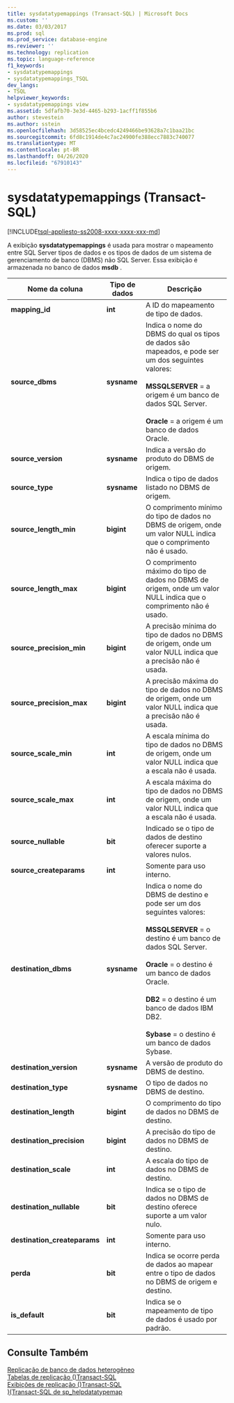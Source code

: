 ```yaml
---
title: sysdatatypemappings (Transact-SQL) | Microsoft Docs
ms.custom: ''
ms.date: 03/03/2017
ms.prod: sql
ms.prod_service: database-engine
ms.reviewer: ''
ms.technology: replication
ms.topic: language-reference
f1_keywords:
- sysdatatypemappings
- sysdatatypemappings_TSQL
dev_langs:
- TSQL
helpviewer_keywords:
- sysdatatypemappings view
ms.assetid: 5dfafb70-3e3d-4465-b293-1acff1f855b6
author: stevestein
ms.author: sstein
ms.openlocfilehash: 3d58525ec4bcedc4249466be93628a7c1baa21bc
ms.sourcegitcommit: 6fd8c1914de4c7ac24900fe388ecc7883c740077
ms.translationtype: MT
ms.contentlocale: pt-BR
ms.lasthandoff: 04/26/2020
ms.locfileid: "67910143"
---
```

# <a name="sysdatatypemappings-transact-sql"></a>sysdatatypemappings (Transact-SQL)
[!INCLUDE[tsql-appliesto-ss2008-xxxx-xxxx-xxx-md](../../includes/tsql-appliesto-ss2008-xxxx-xxxx-xxx-md.md)]

  A exibição **sysdatatypemappings** é usada para mostrar o mapeamento entre SQL Server tipos de dados e os tipos de dados de um sistema de gerenciamento de banco (DBMS) não SQL Server. Essa exibição é armazenada no banco de dados **msdb** .  
  
|Nome da coluna|Tipo de dados|Descrição|  
|-----------------|---------------|-----------------|  
|**mapping_id**|**int**|A ID do mapeamento de tipo de dados.|  
|**source_dbms**|**sysname**|Indica o nome do DBMS do qual os tipos de dados são mapeados, e pode ser um dos seguintes valores:<br /><br /> **MSSQLSERVER** = a origem é um banco de dados SQL Server.<br /><br /> **Oracle** = a origem é um banco de dados Oracle.|  
|**source_version**|**sysname**|Indica a versão do produto do DBMS de origem.|  
|**source_type**|**sysname**|Indica o tipo de dados listado no DBMS de origem.|  
|**source_length_min**|**bigint**|O comprimento mínimo do tipo de dados no DBMS de origem, onde um valor NULL indica que o comprimento não é usado.|  
|**source_length_max**|**bigint**|O comprimento máximo do tipo de dados no DBMS de origem, onde um valor NULL indica que o comprimento não é usado.|  
|**source_precision_min**|**bigint**|A precisão mínima do tipo de dados no DBMS de origem, onde um valor NULL indica que a precisão não é usada.|  
|**source_precision_max**|**bigint**|A precisão máxima do tipo de dados no DBMS de origem, onde um valor NULL indica que a precisão não é usada.|  
|**source_scale_min**|**int**|A escala mínima do tipo de dados no DBMS de origem, onde um valor NULL indica que a escala não é usada.|  
|**source_scale_max**|**int**|A escala máxima do tipo de dados no DBMS de origem, onde um valor NULL indica que a escala não é usada.|  
|**source_nullable**|**bit**|Indicado se o tipo de dados de destino oferecer suporte a valores nulos.|  
|**source_createparams**|**int**|Somente para uso interno.|  
|**destination_dbms**|**sysname**|Indica o nome do DBMS de destino e pode ser um dos seguintes valores:<br /><br /> **MSSQLSERVER** = o destino é um banco de dados SQL Server.<br /><br /> **Oracle** = o destino é um banco de dados Oracle.<br /><br /> **DB2** = o destino é um banco de dados IBM DB2.<br /><br /> **Sybase** = o destino é um banco de dados Sybase.|  
|**destination_version**|**sysname**|A versão de produto do DBMS de destino.|  
|**destination_type**|**sysname**|O tipo de dados no DBMS de destino.|  
|**destination_length**|**bigint**|O comprimento do tipo de dados no DBMS de destino.|  
|**destination_precision**|**bigint**|A precisão do tipo de dados no DBMS de destino.|  
|**destination_scale**|**int**|A escala do tipo de dados no DBMS de destino.|  
|**destination_nullable**|**bit**|Indica se o tipo de dados no DBMS de destino oferece suporte a um valor nulo.|  
|**destination_createparams**|**int**|Somente para uso interno.|  
|**perda**|**bit**|Indica se ocorre perda de dados ao mapear entre o tipo de dados no DBMS de origem e destino.|  
|**is_default**|**bit**|Indica se o mapeamento de tipo de dados é usado por padrão.|  
  
## <a name="see-also"></a>Consulte Também  
 [Replicação de banco de dados heterogêneo](../../relational-databases/replication/non-sql/heterogeneous-database-replication.md)   
 [Tabelas de replicação &#40;&#41;Transact-SQL](../../relational-databases/system-tables/replication-tables-transact-sql.md)   
 [Exibições de replicação &#40;&#41;Transact-SQL](../../relational-databases/system-views/replication-views-transact-sql.md)   
 [&#41;&#40;Transact-SQL de sp_helpdatatypemap](../../relational-databases/system-stored-procedures/sp-helpdatatypemap-transact-sql.md)  
  
  
